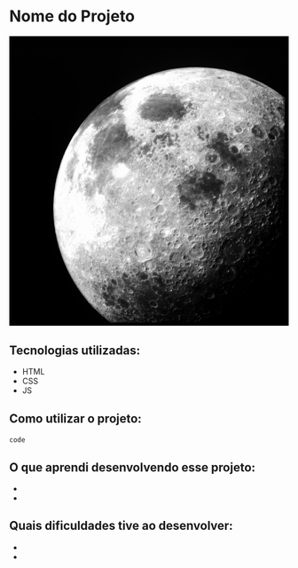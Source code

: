 # Nome do Projeto

<img src="./formacao-lua1.jpg" alt="foto de uma parte da lua">
 

 ## Tecnologias utilizadas: 
 - HTML
 - CSS
 - JS

 ## Como utilizar o projeto: 
 ```
code 
```

## O que aprendi desenvolvendo esse projeto:
-
- 

## Quais dificuldades tive ao desenvolver:
-
-